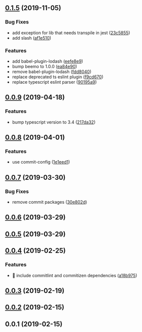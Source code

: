 <a name="0.1.5"></a>
## [0.1.5](https://github.com/apache-superset/build-config/compare/v0.0.9...v0.1.5) (2019-11-05)


### Bug Fixes

* add exception for lib that needs transpile in jest ([23c5855](https://github.com/apache-superset/build-config/commit/23c5855))
* add slash ([af1e510](https://github.com/apache-superset/build-config/commit/af1e510))


### Features

* add babel-plugin-lodash ([eefe8e9](https://github.com/apache-superset/build-config/commit/eefe8e9))
* bump beemo to 1.0.0 ([ea84e90](https://github.com/apache-superset/build-config/commit/ea84e90))
* remove babel-plugin-lodash ([fdd8040](https://github.com/apache-superset/build-config/commit/fdd8040))
* replace deprecated ts eslint plugin ([f9cd670](https://github.com/apache-superset/build-config/commit/f9cd670))
* replace typescript eslint parser ([90195a9](https://github.com/apache-superset/build-config/commit/90195a9))



<a name="0.0.9"></a>
## [0.0.9](https://github.com/apache-superset/build-config/compare/v0.0.8...v0.0.9) (2019-04-18)


### Features

* bump typescript version to 3.4 ([217da32](https://github.com/apache-superset/build-config/commit/217da32))



<a name="0.0.8"></a>
## [0.0.8](https://github.com/apache-superset/build-config/compare/v0.0.7...v0.0.8) (2019-04-01)


### Features

* use commit-config ([1e1eed1](https://github.com/apache-superset/build-config/commit/1e1eed1))



<a name="0.0.7"></a>
## [0.0.7](https://github.com/apache-superset/build-config/compare/v0.0.6...v0.0.7) (2019-03-30)


### Bug Fixes

* remove commit packages ([30e802d](https://github.com/apache-superset/build-config/commit/30e802d))



<a name="0.0.6"></a>
## [0.0.6](https://github.com/apache-superset/build-config/compare/v0.0.5...v0.0.6) (2019-03-29)



<a name="0.0.5"></a>
## [0.0.5](https://github.com/apache-superset/build-config/compare/v0.0.4...v0.0.5) (2019-03-29)



<a name="0.0.4"></a>
## [0.0.4](https://github.com/apache-superset/build-config/compare/v0.0.3...v0.0.4) (2019-02-25)


### Features

* 🎸 include commitlint and commitizen dependencies ([a18b975](https://github.com/apache-superset/build-config/commit/a18b975))



<a name="0.0.3"></a>
## [0.0.3](https://github.com/apache-superset/build-config/compare/v0.0.2...v0.0.3) (2019-02-19)



<a name="0.0.2"></a>
## [0.0.2](https://github.com/apache-superset/build-config/compare/v0.0.1...v0.0.2) (2019-02-15)



<a name="0.0.1"></a>
## 0.0.1 (2019-02-15)



